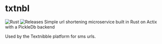 # txtnbl
![Rust](https://github.com/rrrodzilla/txtnbl/workflows/Rust/badge.svg) ![Releases](https://github.com/rrrodzilla/txtnbl/workflows/Releases/badge.svg)
Simple url shortening microservice built in Rust on Actix with a PickleDb backend

Used by the Textnibble platform for sms urls.

